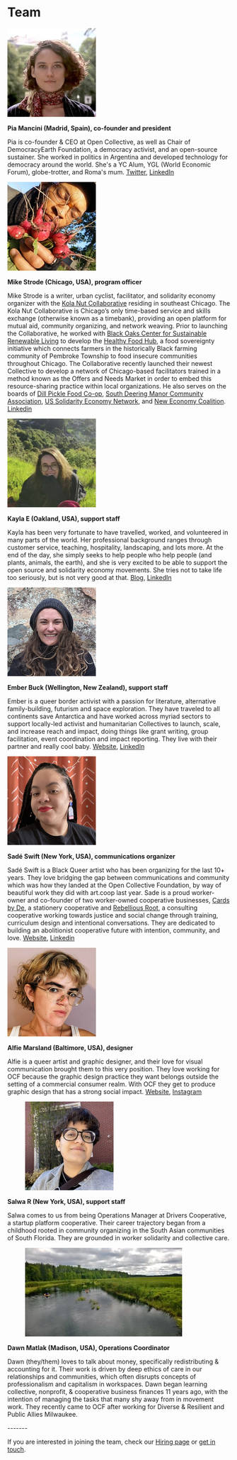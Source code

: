 # Team

![](../.gitbook/assets/pia.jpeg)

**Pia Mancini (Madrid, Spain), co-founder and president**&#x20;

Pia is co-founder & CEO at Open Collective, as well as Chair of DemocracyEarth Foundation, a democracy activist, and an open-source sustainer. She worked in politics in Argentina and developed technology for democracy around the world. She's a YC Alum, YGL (World Economic Forum), globe-trotter, and Roma's mum. [Twitter](https://twitter.com/piamancini), [LinkedIn](https://www.linkedin.com/in/piamancini/)

![](../.gitbook/assets/07a51998-708f-4e8e-92b8-18fe7d0595e5.jpeg)

**Mike Strode (Chicago, USA), program officer**

Mike Strode is a writer, urban cyclist, facilitator, and solidarity economy organizer with the [Kola Nut Collaborative](https://www.kolanutcollab.org) residing in southeast Chicago. The Kola Nut Collaborative is Chicago’s only time-based service and skills exchange (otherwise known as a timebank), providing an open platform for mutual aid, community organizing, and network weaving. Prior to launching the Collaborative, he worked with [Black Oaks Center for Sustainable Renewable Living](https://www.blackoakscenter.org) to develop the [Healthy Food Hub](https://www.healthyfooodhub.org), a food sovereignty initiative which connects farmers in the historically Black farming community of Pembroke Township to food insecure communities throughout Chicago. The Collaborative recently launched their newest Collective to develop a network of Chicago-based facilitators trained in a method known as the Offers and Needs Market in order to embed this resource-sharing practice within local organizations. He also serves on the boards of [Dill Pickle Food Co-op](https://www.dillpickle.coop), [South Deering Manor Community Association](https://www.sdmanor.org), [US Solidarity Economy Network](https://www.ussen.org), and [New Economy Coalition](https://www.neweconomy.net). [Linkedin](https://www.linkedin.com/in/mjstrode/)

![](<../.gitbook/assets/Screen Shot 2023-01-26 at 7.11.00 PM.png>)

**Kayla E (Oakland, USA), support staff**

Kayla has been very fortunate to have travelled, worked, and volunteered in many parts of the world. Her professional background ranges through customer service, teaching, hospitality, landscaping, and lots more. At the end of the day, she simply seeks to help people who help people (and plants, animals, the earth), and she is very excited to be able to support the open source and solidarity economy movements. She tries not to take life too seriously, but is not very good at that. [Blog](https://blog.opencollective.com/author/kayla/), [LinkedIn](https://www.linkedin.com/in/kaylarepstein/)

![](<../.gitbook/assets/Screen Shot 2023-01-26 at 7.12.10 PM.png>)

**Ember Buck (Wellington, New Zealand), support staff**&#x20;

Ember is a queer border activist with a passion for literature, alternative family-building, futurism and space exploration. They have traveled to all continents save Antarctica and have worked across myriad sectors to support locally-led activist and humanitarian Collectives to launch, scale, and increase reach and impact, doing things like grant writing, group facilitation, event coordination and impact reporting. They live with their partner and really cool baby. [Website](https://ewhitneybuck.wordpress.com), [LinkedIn](https://www.linkedin.com/in/emberbuck/)

![](<../.gitbook/assets/Screen Shot 2023-01-26 at 7.13.01 PM.png>)

**Sadé Swift (New York, USA), communications organizer**

Sadé Swift is a Black Queer artist who has been organizing for the last 10+ years. They love bridging the gap between communications and community which was how they landed at the Open Collective Foundation, by way of beautiful work they did with art.coop last year. Sade is a proud worker-owner and co-founder of two worker-owned cooperative businesses, [Cards by De](https://cardsbyde.com/), a stationery cooperative and [Rebellious Root,](https://www.rebelliousroot.com/) a consulting cooperative working towards justice and social change through training, curriculum design and intentional conversations. They are dedicated to building an abolitionist cooperative future with intention, community, and love. [Website](https://cardsbyde.com/our-team), [Linkedin](https://www.linkedin.com/in/sad%C3%A9-swift-773352253/)

![](<../.gitbook/assets/Screen Shot 2023-01-26 at 7.14.14 PM.png>)

**Alfie Marsland (Baltimore, USA), designer**

Alfie is a queer artist and graphic designer, and their love for visual communication brought them to this very position. They love working for OCF because the graphic design practice they want belongs outside the setting of a commercial consumer realm. With OCF they get to produce graphic design that has a strong social impact. [Website](https://althemiamarsland.com/), [Instagram](https://www.instagram.com/alfie.marsland/)

<div align="left">

<figure><img src="../.gitbook/assets/IMG_2056_1_200x200.jpg" alt=""><figcaption></figcaption></figure>

</div>

**Salwa R (New York, USA), support staff**

Salwa comes to us from being Operations Manager at Drivers Cooperative, a startup platform cooperative. Their career trajectory began from a childhood rooted in community organizing in the South Asian communities of South Florida. They are grounded in worker solidarity and collective care.



<div align="left">

<figure><img src="../.gitbook/assets/dawn profile pic.jpg" alt=""><figcaption></figcaption></figure>

</div>

**Dawn Matlak (Madison, USA), Operations Coordinator**

Dawn (they/them) loves to talk about money, specifically redistributing & accounting for it. Their work is driven by deep ethics of care in our relationships and communities, which often disrupts concepts of professionalism and capitalism in workspaces. Dawn began learning collective, nonprofit, & cooperative business finances 11 years ago, with the intention of managing the tasks that many shy away from in movement work. They recently came to OCF after working for Diverse & Resilient and Public Allies Milwaukee.

\-------

If you are interested in joining the team, check our [Hiring page](https://opencollective.com/hiring) or [get in touch](mailto:support@opencollective.com).
